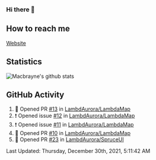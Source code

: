 ### Hi there 👋
## How to reach me
[Website](https://macbrayne.de)
<!--
Missing: Email
-->
## Statistics
![Macbrayne's github stats](https://github-readme-stats.vercel.app/api?username=macbrayne&count_private=true&include_all_commits=true&show_icons=true&hide=stars)
## GitHub Activity

<!--RECENT_ACTIVITY:start-->
1. 💪 Opened PR [#13](https://github.com/LambdAurora/LambdaMap/pull/13) in [LambdAurora/LambdaMap](https://github.com/LambdAurora/LambdaMap)
2. ❗️ Opened issue [#12](https://github.com/LambdAurora/LambdaMap/issues/12) in [LambdAurora/LambdaMap](https://github.com/LambdAurora/LambdaMap)
3. ❗️ Opened issue [#11](https://github.com/LambdAurora/LambdaMap/issues/11) in [LambdAurora/LambdaMap](https://github.com/LambdAurora/LambdaMap)
4. 💪 Opened PR [#10](https://github.com/LambdAurora/LambdaMap/pull/10) in [LambdAurora/LambdaMap](https://github.com/LambdAurora/LambdaMap)
5. 💪 Opened PR [#23](https://github.com/LambdAurora/SpruceUI/pull/23) in [LambdAurora/SpruceUI](https://github.com/LambdAurora/SpruceUI)
<!--RECENT_ACTIVITY:end-->

<!--RECENT_ACTIVITY:last_update-->
Last Updated: Thursday, December 30th, 2021, 5:11:42 AM
<!--RECENT_ACTIVITY:last_update_end-->


<!--
**macbrayne/macbrayne** is a ✨ _special_ ✨ repository because its `README.md` (this file) appears on your GitHub profile.

Here are some ideas to get you started:

- 🔭 I’m currently working on ...
- 🌱 I’m currently learning ...
- 👯 I’m looking to collaborate on ...
- 🤔 I’m looking for help with ...
- 💬 Ask me about ...
- 📫 How to reach me: ...
- 😄 Pronouns: ...
- ⚡ Fun fact: ...
-->
